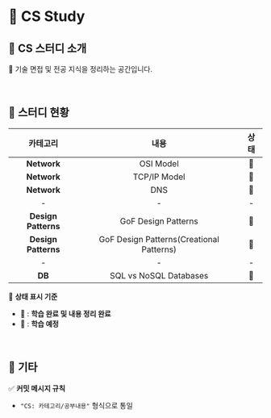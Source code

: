 # 💭 CS Study  

## 💭 CS 스터디 소개  
📌 기술 면접 및 전공 지식을 정리하는 공간입니다.  

<br>  

## 💭 스터디 현황  

|  카테고리  |  내용  |  상태  |
|:------:|:---:|:----------:|  
| **Network** | OSI Model | 📗 |
| **Network** | TCP/IP Model | 📗 |
| **Network** | DNS | 📕 |
| - | - | - |
| **Design Patterns** | GoF Design Patterns | 📗 |
| **Design Patterns** | GoF Design Patterns(Creational Patterns) | 📕 |
| - | - | - |
| **DB** | SQL vs NoSQL Databases | 📕 |

📌 **상태 표시 기준**  
- 📗 : **학습 완료 및 내용 정리 완료**  
- 📕 : **학습 예정**  

<br>  

## 💭 기타  
✅ **커밋 메시지 규칙**  
- `"CS: 카테고리/공부내용"` 형식으로 통일  
